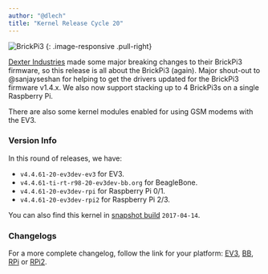 ```yaml
---
author: "@dlech"
title: "Kernel Release Cycle 20"
---
```


![BrickPi3](/images/brickpi/brickpi3.jpg)
{: .image-responsive .pull-right}

[Dexter Industries] made some major breaking changes to their BrickPi3 firmware,
so this release is all about the BrickPi3 (again). Major shout-out to
@sanjayseshan for helping to get the drivers updated for the BrickPi3 firmware
v1.4.x. We also now support stacking up to 4 BrickPi3s on a single Raspberry Pi.

<!--more-->

There are also some kernel modules enabled for using GSM modems with the EV3.

[Dexter Industries]: https://www.dexterindustries.com/
[BrickPi3]: https://www.dexterindustries.com/new-brickpi3-lego-mindstorms/

### Version Info

In this round of releases, we have:

* `v4.4.61-20-ev3dev-ev3` for EV3.
* `v4.4.61-ti-rt-r98-20-ev3dev-bb.org` for BeagleBone.
* `v4.4.61-20-ev3dev-rpi` for Raspberry Pi 0/1.
* `v4.4.61-20-ev3dev-rpi2` for Raspberry Pi 2/3.

You can also find this kernel in [snapshot build][download] `2017-04-14`.

[download]: https://oss.jfrog.org/list/oss-snapshot-local/org/ev3dev/brickstrap/


### Changelogs

For a more complete changelog, follow the link for your platform:
[EV3][ev3-changelog], [BB][bb.org-changelog], [RPi][rpi-changelog] or [RPi2][rpi2-changelog].

[ev3-changelog]: https://github.com/ev3dev/ev3dev-kpkg/blob/a90ed59ed7ece41c46c564653b4acb4a1dd4640c/ev3dev-ev3/changelog
[bb.org-changelog]: https://github.com/ev3dev/ev3dev-kpkg/blob/a90ed59ed7ece41c46c564653b4acb4a1dd4640c/ev3dev-bb.org/changelog
[rpi-changelog]: https://github.com/ev3dev/ev3dev-kpkg/blob/a90ed59ed7ece41c46c564653b4acb4a1dd4640c/ev3dev-rpi/changelog
[rpi2-changelog]: https://github.com/ev3dev/ev3dev-kpkg/blob/a90ed59ed7ece41c46c564653b4acb4a1dd4640c/ev3dev-rpi2/changelog
